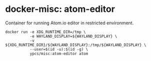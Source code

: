 # docker-misc: atom-editor

Container for running Atom.io editor in restricted environment.

    docker run -e XDG_RUNTIME_DIR=/tmp \
               -e WAYLAND_DISPLAY=${WAYLAND_DISPLAY} \
               -v ${XDG_RUNTIME_DIR}/${WAYLAND_DISPLAY}:/tmp/${WAYLAND_DISPLAY} \
               --user=$(id -u):$(id -g) \
               ypcs/misc:atom-editor atom
